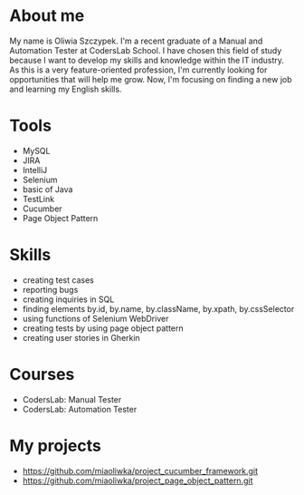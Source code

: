
# About me

My name is Oliwia Szczypek. I'm a recent graduate of a Manual and Automation Tester at CodersLab School.
I have chosen this field of study because I want to develop my skills and knowledge within the IT industry. 
As this is a very feature-oriented profession, I'm currently looking for opportunities that will help me grow. 
Now, I'm focusing on finding a new job and learning my English skills.

# Tools

- MySQL 
- JIRA
- IntelliJ
- Selenium 
- basic of Java
- TestLink
- Cucumber
- Page Object Pattern

# Skills

- creating test cases
- reporting bugs
- creating inquiries in SQL
- finding elements by.id, by.name, by.className, by.xpath, by.cssSelector
- using functions of Selenium WebDriver
- creating tests by using page object pattern
- creating user stories in Gherkin 

# Courses

- CodersLab: Manual Tester
- CodersLab: Automation Tester

# My projects

- https://github.com/miaoliwka/project_cucumber_framework.git
- https://github.com/miaoliwka/project_page_object_pattern.git

